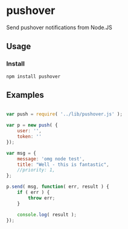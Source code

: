 # pushover
Send pushover notifications from Node.JS

## Usage

### Install

	npm install pushover

## Examples

```javascript

var push = require( '../lib/pushover.js' );

var p = new push( {
	user: '',
	token: ''
});

var msg = {
	message: 'omg node test',
	title: "Well - this is fantastic",
	//priority: 1,
};

p.send( msg, function( err, result ) {
	if ( err ) {
		throw err;
	}

	console.log( result );
});
```
